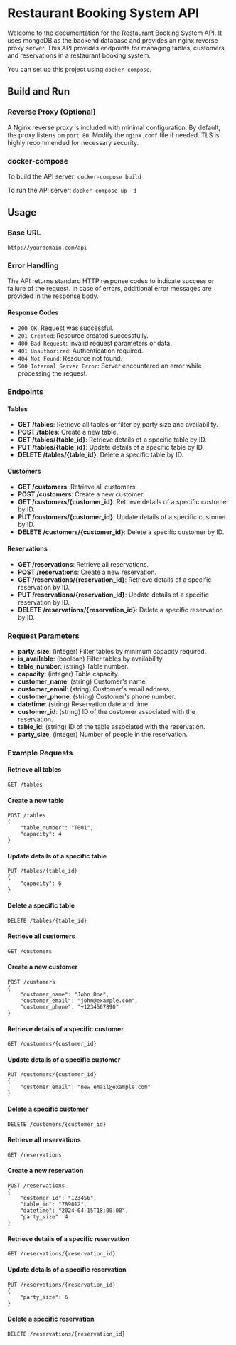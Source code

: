 # Restaurant Booking System API

Welcome to the documentation for the Restaurant Booking System API. It uses mongoDB as the backend database and provides an nginx reverse proxy server. This API provides endpoints for managing tables, customers, and reservations in a restaurant booking system.

You can set up this project using `docker-compose`.

## Build and Run

### Reverse Proxy (Optional)

A Nginx reverse proxy is included with minimal configuration. By default, the proxy listens on `port 80`. Modify the `nginx.conf` file if needed. TLS is highly recommended for necessary security.

### docker-compose

To build the API server: `docker-compose build`

To run the API server: `docker-compose up -d`

## Usage

### Base URL
```
http://yourdomain.com/api
```

### Error Handling
The API returns standard HTTP response codes to indicate success or failure of the request. In case of errors, additional error messages are provided in the response body.

#### Response Codes
- `200 OK`: Request was successful.
- `201 Created`: Resource created successfully.
- `400 Bad Request`: Invalid request parameters or data.
- `401 Unauthorized`: Authentication required.
- `404 Not Found`: Resource not found.
- `500 Internal Server Error`: Server encountered an error while processing the request.

### Endpoints

#### Tables
- **GET /tables**: Retrieve all tables or filter by party size and availability.
- **POST /tables**: Create a new table.
- **GET /tables/{table_id}**: Retrieve details of a specific table by ID.
- **PUT /tables/{table_id}**: Update details of a specific table by ID.
- **DELETE /tables/{table_id}**: Delete a specific table by ID.

#### Customers
- **GET /customers**: Retrieve all customers.
- **POST /customers**: Create a new customer.
- **GET /customers/{customer_id}**: Retrieve details of a specific customer by ID.
- **PUT /customers/{customer_id}**: Update details of a specific customer by ID.
- **DELETE /customers/{customer_id}**: Delete a specific customer by ID.

#### Reservations
- **GET /reservations**: Retrieve all reservations.
- **POST /reservations**: Create a new reservation.
- **GET /reservations/{reservation_id}**: Retrieve details of a specific reservation by ID.
- **PUT /reservations/{reservation_id}**: Update details of a specific reservation by ID.
- **DELETE /reservations/{reservation_id}**: Delete a specific reservation by ID.

### Request Parameters

- **party_size**: (integer) Filter tables by minimum capacity required.
- **is_available**: (boolean) Filter tables by availability.
- **table_number**: (string) Table number.
- **capacity**: (integer) Table capacity.
- **customer_name**: (string) Customer's name.
- **customer_email**: (string) Customer's email address.
- **customer_phone**: (string) Customer's phone number.
- **datetime**: (string) Reservation date and time.
- **customer_id**: (string) ID of the customer associated with the reservation.
- **table_id**: (string) ID of the table associated with the reservation.
- **party_size**: (integer) Number of people in the reservation.

### Example Requests

#### Retrieve all tables
```
GET /tables
```

#### Create a new table
```
POST /tables
{
    "table_number": "T001",
    "capacity": 4
}
```

#### Update details of a specific table
```
PUT /tables/{table_id}
{
    "capacity": 6
}
```

#### Delete a specific table
```
DELETE /tables/{table_id}
```

#### Retrieve all customers
```
GET /customers
```

#### Create a new customer
```
POST /customers
{
    "customer_name": "John Doe",
    "customer_email": "john@example.com",
    "customer_phone": "+1234567890"
}
```

#### Retrieve details of a specific customer
```
GET /customers/{customer_id}
```

#### Update details of a specific customer
```
PUT /customers/{customer_id}
{
    "customer_email": "new_email@example.com"
}
```

#### Delete a specific customer
```
DELETE /customers/{customer_id}
```

#### Retrieve all reservations
```
GET /reservations
```

#### Create a new reservation
```
POST /reservations
{
    "customer_id": "123456",
    "table_id": "789012",
    "datetime": "2024-04-15T18:00:00",
    "party_size": 4
}
```

#### Retrieve details of a specific reservation
```
GET /reservations/{reservation_id}
```

#### Update details of a specific reservation
```
PUT /reservations/{reservation_id}
{
    "party_size": 6
}
```

#### Delete a specific reservation
```
DELETE /reservations/{reservation_id}
```
